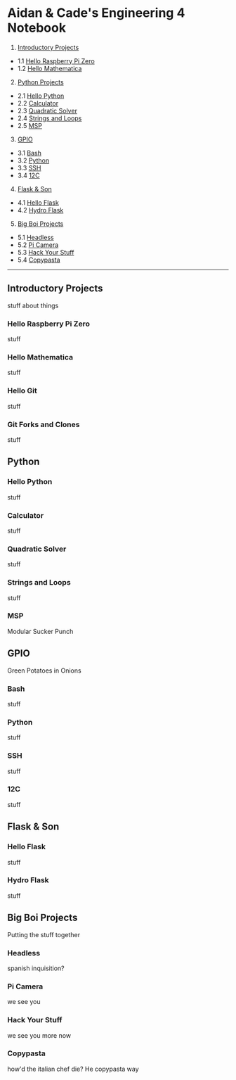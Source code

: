 # Aidan & Cade's Engineering 4 Notebook

1) [Introductory Projects](https://github.com/ADaMiller14/Engineering_4_Notebook#raspberry-pi)
  - 1.1 [Hello Raspberry Pi Zero](https://github.com/ADaMiller14/Engineering_4_Notebook#hello-raspberry-pi-zero)
  - 1.2 [Hello Mathematica](https://github.com/ADaMiller14/Engineering_4_Notebook#hello-mathematica)
  
2) [Python Projects](https://github.com/ADaMiller14/Engineering_4_Notebook#python)
  - 2.1 [Hello Python](https://github.com/ADaMiller14/Engineering_4_Notebook#hello-python)
  - 2.2 [Calculator](https://github.com/ADaMiller14/Engineering_4_Notebook#calculator)
  - 2.3 [Quadratic Solver](https://github.com/ADaMiller14/Engineering_4_Notebook#quadratic-solver)
  - 2.4 [Strings and Loops](https://github.com/ADaMiller14/Engineering_4_Notebook#strings-and-loops)
  - 2.5 [MSP](https://github.com/ADaMiller14/Engineering_4_Notebook#hangman)

3) [GPIO](https://github.com/ADaMiller14/Engineering_4_Notebook#GPIO)
  - 3.1 [Bash](https://github.com/ADaMiller14/Engineering_4_Notebook#Bash)
  - 3.2 [Python](https://github.com/ADaMiller14/Engineering_4_Notebook#Python)
  - 3.3 [SSH](https://github.com/ADaMiller14/Engineering_4_Notebook#SSH)
  - 3.4 [12C](https://github.com/ADaMiller14/Engineering_4_Notebook#12C)
  
4) [Flask & Son](https://github.com/ADaMiller14/Engineering_4_Notebook#Flask-&-Son)
  - 4.1 [Hello Flask](https://github.com/ADaMiller14/Engineering_4_Notebook#Hello-Flask)
  - 4.2 [Hydro Flask](https://github.com/ADaMiller14/Engineering_4_Notebook#Hydro-Flask)

5) [Big Boi Projects](https://github.com/ADaMiller14/Engineering_4_Notebook#Big-Boi-Projects)
  - 5.1 [Headless](https://github.com/ADaMiller14/Engineering_4_Notebook#Headless)
  - 5.2 [Pi Camera](https://github.com/ADaMiller14/Engineering_4_Notebook#Pi-Camera)
  - 5.3 [Hack Your Stuff](https://github.com/ADaMiller14/Engineering_4_Notebook#Hack-Your-Stuff)
  - 5.4 [Copypasta](https://github.com/ADaMiller14/Engineering_4_Notebook#Copypasta)
___
## Introductory Projects
stuff about things
### Hello Raspberry Pi Zero
stuff
### Hello Mathematica
stuff
### Hello Git
stuff
### Git Forks and Clones
stuff
## Python
### Hello Python
stuff
### Calculator
stuff
### Quadratic Solver
stuff
### Strings and Loops
stuff
### MSP 
Modular Sucker Punch
## GPIO 
Green Potatoes in Onions
### Bash
stuff
### Python
stuff
### SSH
stuff
### 12C
stuff
## Flask & Son
### Hello Flask
stuff
### Hydro Flask
stuff
## Big Boi Projects
Putting the stuff together
### Headless 
spanish inquisition?
### Pi Camera 
we see you
### Hack Your Stuff 
we see you more now
### Copypasta 
how'd the italian chef die? He copypasta way
